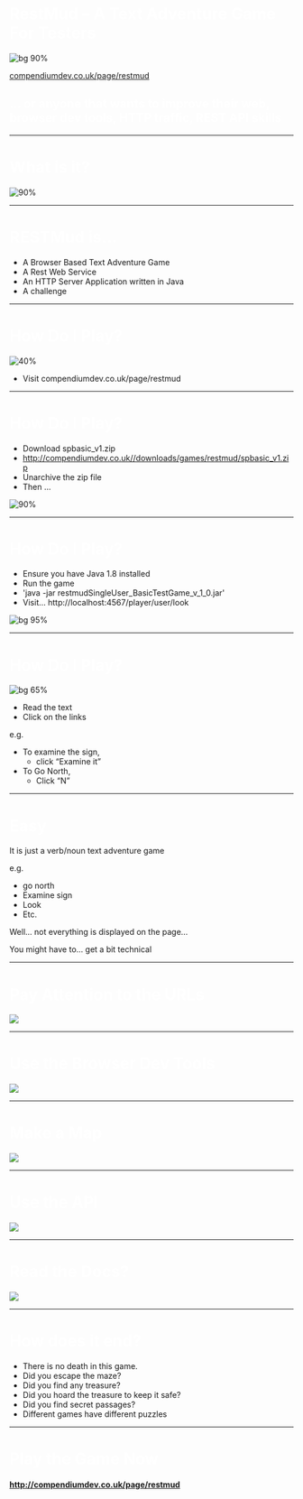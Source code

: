 <!-- page_number: true -->
<!-- $theme: gaia
template: invert
-->
<style>
h1, h2 { color : white; }
.slide { background-color: #000000; color:white;}
</style>


# RestMud – A Text Adventure Game For Testers

![bg 90%](images/adventuregamescollection.png)

[compendiumdev.co.uk/page/restmud](http://compendiumdev.co.uk/page/restmud)

## … or anyone that wants to improve their web, browser dev tools, HTTP traffic, REST API skills 



---

# What is it?

![90%](images/guisample.png)

---

# RESTMud is...

- A Browser Based Text Adventure Game
- A Rest Web Service
- An HTTP Server Application written in Java
- A challenge

---

# How Do I Play?

![40%](images/restmudpage.png)

- Visit compendiumdev.co.uk/page/restmud

---

# How Do I Play?

- Download spbasic_v1.zip
- http://compendiumdev.co.uk//downloads/games/restmud/spbasic_v1.zip
- Unarchive the zip file
- Then ...

![90%](images/unarchived.png)

---

# How Do I Play?

- Ensure you have Java 1.8 installed
- Run the game 
- 'java -jar restmudSingleUser_BasicTestGame_v_1_0.jar'
- Visit… http://localhost:4567/player/user/look

![bg 95%](images/runningdoswindow.png)


---


# How Do I Play?

![bg 65%](images/guisample.png)

- Read the text
- Click on the links

e.g.

- To examine the sign, 
   - click “Examine it”
- To Go North,
   - Click “N”

---


# Easy

It is just a verb/noun text adventure game

e.g. 

- go north
- Examine sign
- Look
- Etc.

Well... not everything is displayed on the page…

You might have to… get a bit technical

---

# Pay Attention to the URLs

![](images/payattentionurls.png)

---
# Use the Browser Dev Tools

![](images/usebrowserdevtools.png)

---

# Make a Map

![](images/makeamap.png)


---

# Use the API

![](images/usetheapi.png)

---

# Read the Docs?

![](images/readdocs.png)

---

# How does it end?

- There is no death in this game.
- Did you escape the maze?
- Did you find any treasure?
- Did you hoard the treasure to keep it safe?
- Did you find secret passages?
- Different games have different puzzles

---

# Play the Game Now

#### http://compendiumdev.co.uk/page/restmud